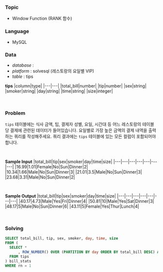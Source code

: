 ### Topic
- Window Function (RANK 함수)
  
### Language
- MySQL

### Data
- *database* : 
- *platform* : solvesql (레스토랑의 요일별 VIP)
- *table* : tips

**tips**
|column|type|
|---|---|
|total_bill|number|
|tip|number|
|sex|string|
|smoker|string|
|day|string|
|time|string|
|size|integer|


<br>

### Problem 
`tips` 테이블에는 식사 금액, 팁, 결제자 성별, 요일, 시간대 등 어느 레스토랑의 테이블 당 결제에 관련된 데이터가 들어있습니다. 요일별로 가장 높은 금액의 결제 내역을 출력하는 쿼리를 작성해주세요. 쿼리 결과에는 `tips` 테이블에 있는 모든 컬럼이 포함되어야 합니다.

<br>

**Sample Input**
|total_bill|tip|sex|smoker|day|time|size|
|---|---|---|---|---|---|---|
|16.99|1.01|Female|No|Sun|Dinner|2|
|10.34|1.66|Male|No|Sun|Dinner|3|
|21.01|3.5|Male|No|Sun|Dinner|3|
|23.68|3.31|Male|No|Sun|Dinner|2|

<br>

**Sample Output**
|total_bill|tip|sex|smoker|day|time|size|
|---|---|---|---|---|---|---|
|40.17|4.73|Male|Yes|Fri|Dinner|4|
|50.81|10|Male|Yes|Sat|Dinner|3|
|48.17|5|Male|No|Sun|Dinner|6|
|43.11|5|Female|Yes|Thur|Lunch|4|


<br>

### Solving
```sql
SELECT total_bill, tip, sex, smoker, day, time, size
FROM (
  SELECT *
      , ROW_NUMBER() OVER (PARTITION BY day ORDER BY total_bill DESC) AS rn
  FROM tips
) bill_stats
WHERE rn = 1
```
